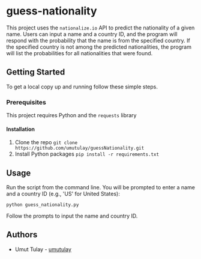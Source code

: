 # guess-nationality

This project uses the `nationalize.io` API to predict the nationality of a given name. Users can input a name and a country ID, and the program will respond with the probability that the name is from the specified country. If the specified country is not among the predicted nationalities, the program will list the probabilities for all nationalities that were found.

## Getting Started

To get a local copy up and running follow these simple steps.

### Prerequisites

This project requires Python and the `requests` library

#### Installation

1. Clone the repo
`git clone https://github.com/umutulay/guessNationality.git`
2. Install Python packages
`pip install -r requirements.txt`

## Usage

Run the script from the command line. You will be prompted to enter a name and a country ID (e.g., 'US' for United States):

`python guess_nationality.py`

Follow the prompts to input the name and country ID.

## Authors

* Umut Tulay - [umutulay](https://github.com/umutulay)
